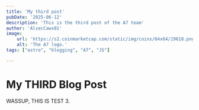 ```yaml
---
title: 'My third post'
pubDate: '2025-06-12'
description: 'This is the third post of the A7 team'
author: 'AlsecCawx01'
image:
    url: 'https://s2.coinmarketcap.com/static/img/coins/64x64/19618.png'
    alt: 'The A7 logo.'
tags: ["astro", "blogging", "A7", "JS"]

---
```

# My THIRD Blog Post
WASSUP, THIS IS TEST 3.
